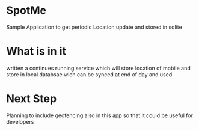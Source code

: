 # SpotMe
Sample Application to get periodic Location update and stored in sqlite

# What is in it
written a continues running service which will store location of mobile and store 
in local databsae wich can be synced at end of day and used 

# Next Step
Planning to include geofencing also in this app so that it could be useful for developers




